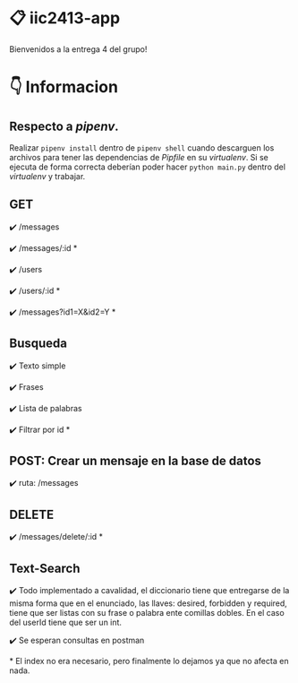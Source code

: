# 📋 iic2413-app

Bienvenidos a la entrega 4 del grupo!

# 👇 Informacion 

## Respecto a _pipenv_.

Realizar `pipenv install` dentro de `pipenv shell` cuando descarguen los archivos para tener las dependencias de _Pipfile_ en su _virtualenv_. Si se ejecuta de forma correcta deberían poder hacer `python main.py` dentro del _virtualenv_ y trabajar.

## GET

✔️ /messages

✔️ /messages/:id *

✔️ /users

✔️ /users/:id *

✔️ /messages?id1=X&id2=Y *

## Busqueda

✔️  Texto simple

✔️ Frases

✔️  Lista de palabras

✔️  Filtrar por id *

## POST: Crear un mensaje en la base de datos
✔️  ruta: /messages 

## DELETE
✔️ /messages/delete/:id *

## Text-Search
✔️ Todo implementado a cavalidad, el diccionario tiene que entregarse de la misma forma que en el enunciado, las llaves: desired, forbidden y required, tiene que ser listas con su frase o palabra ente comillas dobles. En el caso del userId tiene que ser un int.

✔️ Se esperan consultas en postman


\* El index no era necesario, pero finalmente lo dejamos ya que no afecta en nada.




